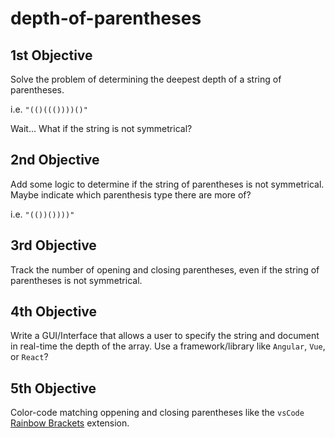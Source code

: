 # depth-of-parentheses

## 1st Objective
Solve the problem of determining the deepest depth of a string of parentheses.

i.e. `"(()((())))()"`

Wait... What if the string is not symmetrical?

## 2nd Objective
Add some logic to determine if the string of parentheses is not symmetrical. Maybe indicate which parenthesis type there are more of?

i.e. `"(())())))"`

## 3rd Objective
Track the number of opening and closing parentheses, even if the string of parentheses is not symmetrical.

## 4th Objective
Write a GUI/Interface that allows a user to specify the string and document in real-time the depth of the array. Use a framework/library like `Angular`, `Vue`, or `React`?

## 5th Objective
Color-code matching oppening and closing parentheses like the `vsCode` [Rainbow Brackets](https://stackoverflow.com/questions/31778413/run-javascript-in-visual-studio-code) extension.
